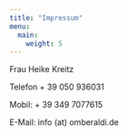 ```yaml
---
title: "Impressum"
menu: 
  main:
    weight: 5
---
```

Frau Heike Kreitz

Telefon + 39 050 936031

Mobil: + 39 349 7077615

E-Mail: info (at) omberaldi.de
